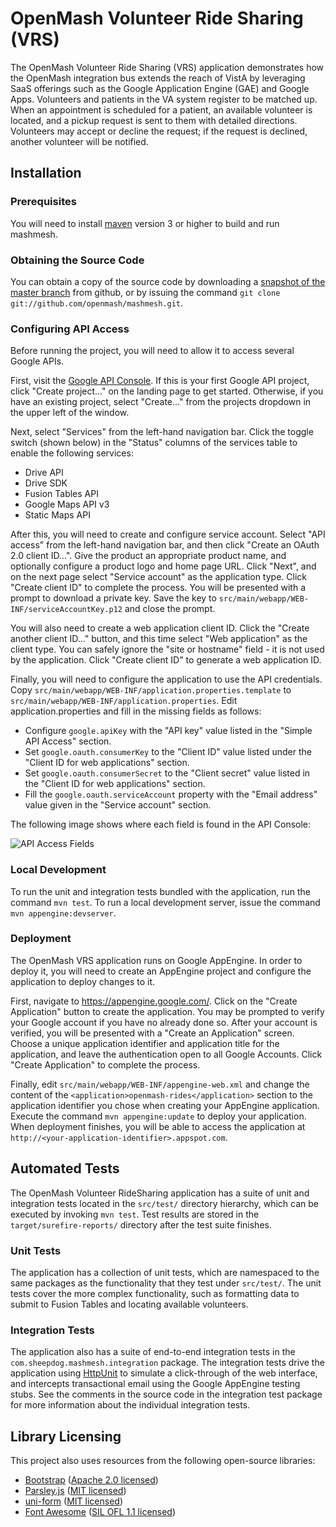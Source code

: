 OpenMash Volunteer Ride Sharing (VRS)
=====================================

The OpenMash Volunteer Ride Sharing (VRS) application demonstrates how the OpenMash
integration bus extends the reach of VistA by leveraging SaaS offerings such as the Google
Application Engine (GAE)  and Google Apps. Volunteers and patients in the VA system
register to be matched up. When an appointment is scheduled for a patient, an available
volunteer is located, and a pickup request is sent to them with detailed directions.
Volunteers may accept or decline the request; if the request is declined, another volunteer
will be notified.

Installation
------------


### Prerequisites

You will need to install [maven](http://maven.apache.org/) version 3 or higher
to build and run mashmesh.

### Obtaining the Source Code

You can obtain a copy of the source code by downloading a
[snapshot of the master branch](https://github.com/openmash/mashmesh/archive/master.zip)
from github, or by issuing the command `git clone git://github.com/openmash/mashmesh.git`. 


### Configuring API Access

Before running the project, you will need to allow it to access several
Google APIs.

First, visit the [Google API Console](https://code.google.com/apis/console/‎).
If this is your first Google API project, click "Create project..." on the
landing page to get started. Otherwise, if you have an existing project,
select "Create..." from the projects dropdown in the upper left of the window.

Next, select "Services" from the left-hand navigation bar. Click the toggle
switch (shown below) in the "Status" columns of the services table to enable
the following services:

- Drive API
- Drive SDK
- Fusion Tables API
- Google Maps API v3
- Static Maps API

After this, you will need to create and configure service account.
Select "API access" from the left-hand navigation bar, and then click
"Create an OAuth 2.0 client ID...". Give the product an appropriate
product name, and optionally configure a product logo and home page
URL. Click "Next", and on the next page select "Service account" as the
application type. Click "Create client ID" to complete the process.
You will be presented with a prompt to download a private key. Save
the key to `src/main/webapp/WEB-INF/serviceAccountKey.p12` and close
the prompt.

You will also need to create a web application client ID. Click the
"Create another client ID..." button, and this time select "Web application"
as the client type. You can safely ignore the "site or hostname" field -
it is not used by the application. Click "Create client ID" to generate
a web application ID.

Finally, you will need to configure the application to use the API
credentials. Copy `src/main/webapp/WEB-INF/application.properties.template`
to `src/main/webapp/WEB-INF/application.properties`. Edit application.properties
and fill in the missing fields as follows:

- Configure `google.apiKey` with the "API key" value listed in the "Simple
  API Access" section.
- Set `google.oauth.consumerKey` to the "Client ID" value listed under
  the "Client ID for web applications" section.
- Set `google.oauth.consumerSecret` to the "Client secret" value listed
  in the "Client ID for web applications" section.
- Fill the `google.oauth.serviceAccount` property with the "Email address"
  value given in the "Service account" section.

The following image shows where each field is found in the API Console:

![API Access Fields](https://raw.github.com/openmash/mashmesh/master/doc/client-credentials.png)


### Local Development

To run the unit and integration tests bundled with the application, run
the command `mvn test`. To run a local development server, issue the command
`mvn appengine:devserver`.


### Deployment

The OpenMash VRS application runs on Google AppEngine. In order to
deploy it, you will need to create an AppEngine project and configure
the application to deploy changes to it.

First, navigate to https://appengine.google.com/. Click on the "Create
Application" button to create the application. You may be prompted to
verify your Google account if you have no already done so. After your
account is verified, you will be presented with a "Create an Application"
screen. Choose a unique application identifier and application title for
the application, and leave the authentication open to all Google Accounts.
Click "Create Application" to complete the process.

Finally, edit `src/main/webapp/WEB-INF/appengine-web.xml` and change
the content of the `<application>openmash-rides</application>` section
to the application identifier you chose when creating your AppEngine
application. Execute the command `mvn appengine:update` to deploy your
application. When deployment finishes, you will be able to access the
application at `http://<your-application-identifier>.appspot.com`.


Automated Tests
---------------

The OpenMash Volunteer RideSharing application has a suite of unit and
integration tests located in the `src/test/` directory hierarchy, which
can be executed by invoking `mvn test`. Test results are stored in the
`target/surefire-reports/` directory after the test suite finishes.

### Unit Tests

The application has a collection of unit tests, which are namespaced
to the same packages as the functionality that they test under `src/test/`.
The unit tests cover the more complex functionality, such as formatting
data to submit to Fusion Tables and locating available volunteers.

### Integration Tests

The application also has a suite of end-to-end integration tests in the
`com.sheepdog.mashmesh.integration` package. The integration tests
drive the application using [HttpUnit](http://httpunit.sourceforge.net/)
to simulate a click-through of the web interface, and intercepts
transactional email using the Google AppEngine testing stubs. See the
comments in the source code in the integration test package for more
information about the individual integration tests.


Library Licensing
-----------------

This project also uses resources from the following open-source libraries:

* [Bootstrap](http://twitter.github.io/bootstrap/) ([Apache 2.0 licensed](https://raw.github.com/twitter/bootstrap/master/LICENSE))
* [Parsley.js](http://parsleyjs.org/) ([MIT licensed](https://raw.github.com/guillaumepotier/Parsley.js/master/LICENCE.md))
* [uni-form](http://sprawsm.com/uni-form/) ([MIT licensed](https://github.com/draganbabic/uni-form/blob/master/README.md))
* [Font Awesome](http://fortawesome.github.io/Font-Awesome/) ([SIL OFL 1.1 licensed](http://fortawesome.github.io/Font-Awesome/license/))
